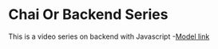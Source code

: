 # Chai Or Backend Series

This is a video series on backend with Javascript -[Model link](https://app.eraser.io/workspace/YtPqZ1VogxGy1jzIDkzj)
